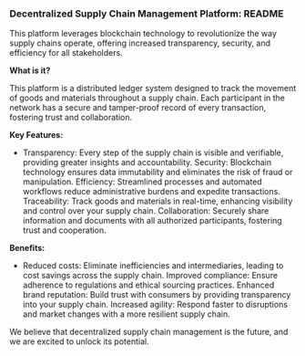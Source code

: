 ### Decentralized Supply Chain Management Platform: README


This platform leverages blockchain technology to revolutionize the way supply chains operate, offering increased transparency, security, and efficiency for all stakeholders.

**What is it?**

This platform is a distributed ledger system designed to track the movement of goods and materials throughout a supply chain. Each participant in the network has a secure and tamper-proof record of every transaction, fostering trust and collaboration.

**Key Features:**

-   Transparency: Every step of the supply chain is visible and verifiable, providing greater insights and accountability.
    Security: Blockchain technology ensures data immutability and eliminates the risk of fraud or manipulation.
    Efficiency: Streamlined processes and automated workflows reduce administrative burdens and expedite transactions.
    Traceability: Track goods and materials in real-time, enhancing visibility and control over your supply chain.
    Collaboration: Securely share information and documents with all authorized participants, fostering trust and cooperation.

**Benefits:**

-   Reduced costs: Eliminate inefficiencies and intermediaries, leading to cost savings across the supply chain.
    Improved compliance: Ensure adherence to regulations and ethical sourcing practices.
    Enhanced brand reputation: Build trust with consumers by providing transparency into your supply chain.
    Increased agility: Respond faster to disruptions and market changes with a more resilient supply chain.


We believe that decentralized supply chain management is the future, and we are excited to unlock its potential.